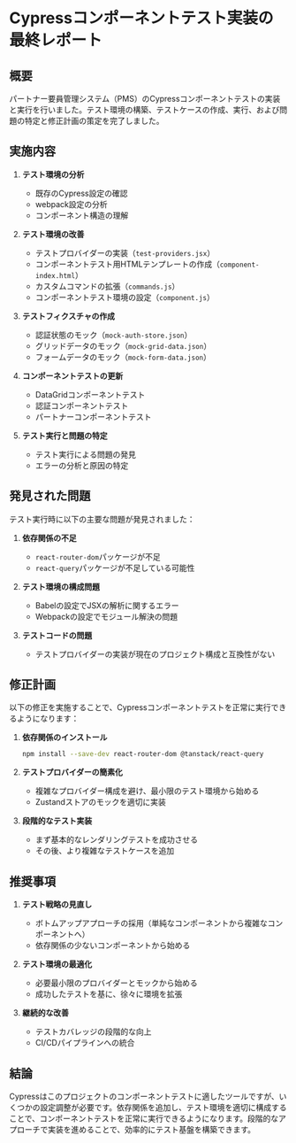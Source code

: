 # Cypressコンポーネントテスト実装の最終レポート

## 概要

パートナー要員管理システム（PMS）のCypressコンポーネントテストの実装と実行を行いました。テスト環境の構築、テストケースの作成、実行、および問題の特定と修正計画の策定を完了しました。

## 実施内容

1. **テスト環境の分析**
   - 既存のCypress設定の確認
   - webpack設定の分析
   - コンポーネント構造の理解

2. **テスト環境の改善**
   - テストプロバイダーの実装（`test-providers.jsx`）
   - コンポーネントテスト用HTMLテンプレートの作成（`component-index.html`）
   - カスタムコマンドの拡張（`commands.js`）
   - コンポーネントテスト環境の設定（`component.js`）

3. **テストフィクスチャの作成**
   - 認証状態のモック（`mock-auth-store.json`）
   - グリッドデータのモック（`mock-grid-data.json`）
   - フォームデータのモック（`mock-form-data.json`）

4. **コンポーネントテストの更新**
   - DataGridコンポーネントテスト
   - 認証コンポーネントテスト
   - パートナーコンポーネントテスト

5. **テスト実行と問題の特定**
   - テスト実行による問題の発見
   - エラーの分析と原因の特定

## 発見された問題

テスト実行時に以下の主要な問題が発見されました：

1. **依存関係の不足**
   - `react-router-dom`パッケージが不足
   - `react-query`パッケージが不足している可能性

2. **テスト環境の構成問題**
   - Babelの設定でJSXの解析に関するエラー
   - Webpackの設定でモジュール解決の問題

3. **テストコードの問題**
   - テストプロバイダーの実装が現在のプロジェクト構成と互換性がない

## 修正計画

以下の修正を実施することで、Cypressコンポーネントテストを正常に実行できるようになります：

1. **依存関係のインストール**
   ```bash
   npm install --save-dev react-router-dom @tanstack/react-query
   ```

2. **テストプロバイダーの簡素化**
   - 複雑なプロバイダー構成を避け、最小限のテスト環境から始める
   - Zustandストアのモックを適切に実装

3. **段階的なテスト実装**
   - まず基本的なレンダリングテストを成功させる
   - その後、より複雑なテストケースを追加

## 推奨事項

1. **テスト戦略の見直し**
   - ボトムアップアプローチの採用（単純なコンポーネントから複雑なコンポーネントへ）
   - 依存関係の少ないコンポーネントから始める

2. **テスト環境の最適化**
   - 必要最小限のプロバイダーとモックから始める
   - 成功したテストを基に、徐々に環境を拡張

3. **継続的な改善**
   - テストカバレッジの段階的な向上
   - CI/CDパイプラインへの統合

## 結論

Cypressはこのプロジェクトのコンポーネントテストに適したツールですが、いくつかの設定調整が必要です。依存関係を追加し、テスト環境を適切に構成することで、コンポーネントテストを正常に実行できるようになります。段階的なアプローチで実装を進めることで、効率的にテスト基盤を構築できます。
